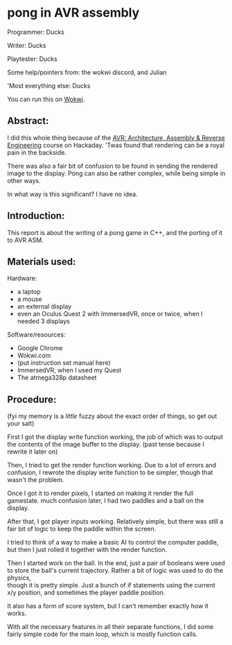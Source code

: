 # pong in AVR assembly

Programmer: Ducks

Writer: Ducks

Playtester: Ducks

Some help/pointers from: the wokwi discord, and Julian

'Most everything else: Ducks

You can run this on [Wokwi](https://wokwi.com/arduino/projects/290171034574782984).

## Abstract: 

I did this whole thing because of the [AVR: Architecture, Assembly & Reverse Engineering](https://hackaday.io/course/176685-avr-architecture-assembly-reverse-engineering) course on Hackaday. 'Twas found that rendering can be a royal pain in the backside.

There was also a fair bit of confusion to be found in sending the rendered image to the display. Pong can also be rather complex, while being simple in other ways.

In what way is this significant? I have no idea.

## Introduction: 

This report is about the writing of a pong game in C++, and the porting of it to AVR ASM.

## Materials used:

Hardware: 

- a laptop
- a mouse
- an external display
- even an Oculus Quest 2 with ImmersedVR, once or twice, when I needed 3 displays

Software/resources:

- Google Chrome
- Wokwi.com
-  (put instruction set manual here) 
- ImmersedVR, when I used my Quest
- The atmega328p datasheet

## Procedure:

(fyi my memory is a *little* fuzzy about the exact order of things, so get out your salt)

First I got the display write function working, the job of which was to output the contents of the image buffer to the display. (past tense because I rewrite it later on)

Then, I tried to get the render function working. Due to a lot of errors and confusion, I rewrote the display write function to be simpler, though that wasn't the problem.

Once I got it to render pixels, I started on making it render the full gamestate. much confusion later, I had two paddles and a ball on the display.

 After that, I got player inputs working. Relatively simple, but there was still a fair bit of logic to keep the paddle within the screen.

I tried to think of a way to make a basic AI to control the computer paddle, but then I just rolled it together with the render function.

Then I started work on the ball. In the end, just a pair of booleans were used to store the ball's current trajectory. Rather a bit of logic was used to do the physics,  
though it is pretty simple. Just a bunch of if statements using the current x/y position, and sometimes the player paddle position.

It also has a form of score system, but I can't remember exactly how it works.

With all the necessary features in all their separate functions, I did some fairly simple code for the main loop, which is mostly function calls.
